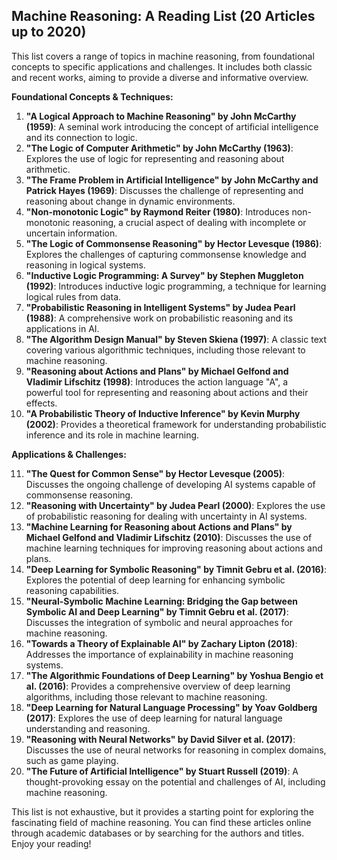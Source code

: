 ## Machine Reasoning: A Reading List (20 Articles up to 2020)

This list covers a range of topics in machine reasoning, from foundational concepts to specific applications and challenges. It includes both classic and recent works, aiming to provide a diverse and informative overview.

**Foundational Concepts & Techniques:**

1. **"A Logical Approach to Machine Reasoning" by John McCarthy (1959)**: A seminal work introducing the concept of artificial intelligence and its connection to logic.
2. **"The Logic of Computer Arithmetic" by John McCarthy (1963)**: Explores the use of logic for representing and reasoning about arithmetic.
3. **"The Frame Problem in Artificial Intelligence" by John McCarthy and Patrick Hayes (1969)**: Discusses the challenge of representing and reasoning about change in dynamic environments.
4. **"Non-monotonic Logic" by Raymond Reiter (1980)**: Introduces non-monotonic reasoning, a crucial aspect of dealing with incomplete or uncertain information.
5. **"The Logic of Commonsense Reasoning" by Hector Levesque (1986)**: Explores the challenges of capturing commonsense knowledge and reasoning in logical systems.
6. **"Inductive Logic Programming: A Survey" by Stephen Muggleton (1992)**: Introduces inductive logic programming, a technique for learning logical rules from data.
7. **"Probabilistic Reasoning in Intelligent Systems" by Judea Pearl (1988)**: A comprehensive work on probabilistic reasoning and its applications in AI.
8. **"The Algorithm Design Manual" by Steven Skiena (1997)**: A classic text covering various algorithmic techniques, including those relevant to machine reasoning.
9. **"Reasoning about Actions and Plans" by Michael Gelfond and Vladimir Lifschitz (1998)**: Introduces the action language "A", a powerful tool for representing and reasoning about actions and their effects.
10. **"A Probabilistic Theory of Inductive Inference" by Kevin Murphy (2002)**: Provides a theoretical framework for understanding probabilistic inference and its role in machine learning.

**Applications & Challenges:**

11. **"The Quest for Common Sense" by Hector Levesque (2005)**: Discusses the ongoing challenge of developing AI systems capable of commonsense reasoning.
12. **"Reasoning with Uncertainty" by Judea Pearl (2000)**: Explores the use of probabilistic reasoning for dealing with uncertainty in AI systems.
13. **"Machine Learning for Reasoning about Actions and Plans" by Michael Gelfond and Vladimir Lifschitz (2010)**: Discusses the use of machine learning techniques for improving reasoning about actions and plans.
14. **"Deep Learning for Symbolic Reasoning" by Timnit Gebru et al. (2016)**: Explores the potential of deep learning for enhancing symbolic reasoning capabilities.
15. **"Neural-Symbolic Machine Learning: Bridging the Gap between Symbolic AI and Deep Learning" by Timnit Gebru et al. (2017)**: Discusses the integration of symbolic and neural approaches for machine reasoning.
16. **"Towards a Theory of Explainable AI" by Zachary Lipton (2018)**: Addresses the importance of explainability in machine reasoning systems.
17. **"The Algorithmic Foundations of Deep Learning" by Yoshua Bengio et al. (2016)**: Provides a comprehensive overview of deep learning algorithms, including those relevant to machine reasoning.
18. **"Deep Learning for Natural Language Processing" by Yoav Goldberg (2017)**: Explores the use of deep learning for natural language understanding and reasoning.
19. **"Reasoning with Neural Networks" by David Silver et al. (2017)**: Discusses the use of neural networks for reasoning in complex domains, such as game playing.
20. **"The Future of Artificial Intelligence" by Stuart Russell (2019)**: A thought-provoking essay on the potential and challenges of AI, including machine reasoning.

This list is not exhaustive, but it provides a starting point for exploring the fascinating field of machine reasoning. You can find these articles online through academic databases or by searching for the authors and titles. Enjoy your reading!